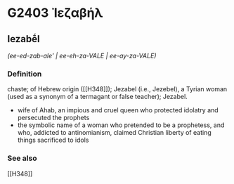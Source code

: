 # G2403 Ἰεζαβήλ

## Iezabḗl

_(ee-ed-zab-ale' | ee-eh-za-VALE | ee-ay-za-VALE)_

### Definition

chaste; of Hebrew origin ([[H348]]); Jezabel (i.e., Jezebel), a Tyrian woman (used as a synonym of a termagant or false teacher); Jezabel.

- wife of Ahab, an impious and cruel queen who protected idolatry and persecuted the prophets
- the symbolic name of a woman who pretended to be a prophetess, and who, addicted to antinomianism, claimed Christian liberty of eating things sacrificed to idols

### See also

[[H348]]

